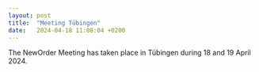 ```yaml
---
layout: post
title:  "Meeting Tübingen"
date:   2024-04-18 11:08:04 +0200
---
```

The NewOrder Meeting has taken place in Tübingen during 18 and 19 April 2024.
